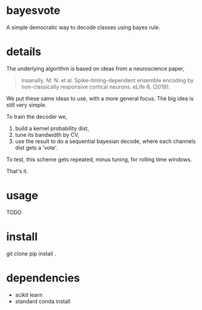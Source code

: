 # bayesvote
A simple democratic way to decode classes using bayes rule.

# details
The underlying algorithm is based on ideas from a neuroscience paper,

> Insanally, M. N. et al. Spike-timing-dependent ensemble encoding by non-classically responsive cortical neurons. eLife 8, (2019).

We put these same ideas to use, with a more general focus. The big idea is still very simple. 

To train the decoder we,

1. build a kernel probability dist, 
2. tune its bandwidth by CV, 
3. use the result to do a sequential bayesian decode, where each channels dist gets a 'vote'. 

To test, this scheme gets repeated, minus tuning, for rolling time windows.

That's it.

# usage 
TODO

# install
  git clone 
  pip install .
 
# dependencies
- scikit learn
- standard conda install 

